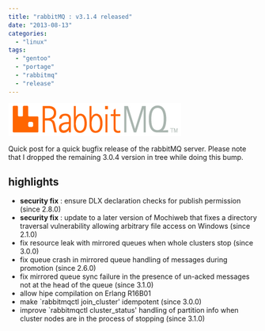 ```yaml
---
title: "rabbitMQ : v3.1.4 released"
date: "2013-08-13"
categories: 
  - "linux"
tags: 
  - "gentoo"
  - "portage"
  - "rabbitmq"
  - "release"
---
```


![](images/rabbitmq_logo_strap.png "RabbitMQ Logo")

Quick post for a quick bugfix release of the rabbitMQ server. Please note that I dropped the remaining 3.0.4 version in tree while doing this bump.

## highlights

- **security fix** : ensure DLX declaration checks for publish permission (since 2.8.0)
- **security fix** : update to a later version of Mochiweb that fixes a directory traversal vulnerability allowing arbitrary file access on Windows (since 2.1.0)
- fix resource leak with mirrored queues when whole clusters stop (since 3.0.0)
- fix queue crash in mirrored queue handling of messages during promotion (since 2.6.0)
- fix mirrored queue sync failure in the presence of un-acked messages not at the head of the queue (since 3.1.0)
- allow hipe compilation on Erlang R16B01
- make \`rabbitmqctl join\_cluster' idempotent (since 3.0.0)
- improve \`rabbitmqctl cluster\_status' handling of partition info when cluster nodes are in the process of stopping (since 3.1.0)
